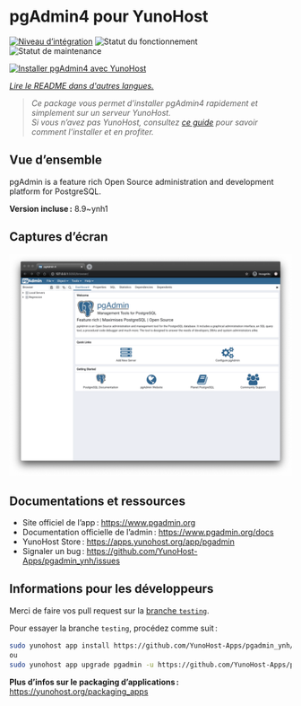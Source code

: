 <!--
Nota bene : ce README est automatiquement généré par <https://github.com/YunoHost/apps/tree/master/tools/readme_generator>
Il NE doit PAS être modifié à la main.
-->

# pgAdmin4 pour YunoHost

[![Niveau d’intégration](https://dash.yunohost.org/integration/pgadmin.svg)](https://ci-apps.yunohost.org/ci/apps/pgadmin/) ![Statut du fonctionnement](https://ci-apps.yunohost.org/ci/badges/pgadmin.status.svg) ![Statut de maintenance](https://ci-apps.yunohost.org/ci/badges/pgadmin.maintain.svg)

[![Installer pgAdmin4 avec YunoHost](https://install-app.yunohost.org/install-with-yunohost.svg)](https://install-app.yunohost.org/?app=pgadmin)

*[Lire le README dans d'autres langues.](./ALL_README.md)*

> *Ce package vous permet d’installer pgAdmin4 rapidement et simplement sur un serveur YunoHost.*  
> *Si vous n’avez pas YunoHost, consultez [ce guide](https://yunohost.org/install) pour savoir comment l’installer et en profiter.*

## Vue d’ensemble

pgAdmin is a feature rich Open Source administration and development platform for PostgreSQL.


**Version incluse :** 8.9~ynh1

## Captures d’écran

![Capture d’écran de pgAdmin4](./doc/screenshots/pgadmin4-welcome-light.png)

## Documentations et ressources

- Site officiel de l’app : <https://www.pgadmin.org>
- Documentation officielle de l’admin : <https://www.pgadmin.org/docs>
- YunoHost Store : <https://apps.yunohost.org/app/pgadmin>
- Signaler un bug : <https://github.com/YunoHost-Apps/pgadmin_ynh/issues>

## Informations pour les développeurs

Merci de faire vos pull request sur la [branche `testing`](https://github.com/YunoHost-Apps/pgadmin_ynh/tree/testing).

Pour essayer la branche `testing`, procédez comme suit :

```bash
sudo yunohost app install https://github.com/YunoHost-Apps/pgadmin_ynh/tree/testing --debug
ou
sudo yunohost app upgrade pgadmin -u https://github.com/YunoHost-Apps/pgadmin_ynh/tree/testing --debug
```

**Plus d’infos sur le packaging d’applications :** <https://yunohost.org/packaging_apps>
